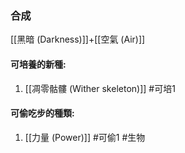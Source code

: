 ### 合成
[[黑暗 (Darkness)]]+[[空氣 (Air)]]

#### 可培養的新種:
1. [[凋零骷髏 (Wither skeleton)]]
#可培1 
#### 可偷吃步的種類:
1. [[力量 (Power)]]
#可偷1 
#生物